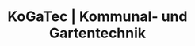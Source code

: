 ---
title: "KoGaTec | Kommunal- und Gartentechnik"
url: /meerbusch/kogatec-kommunal-und-gartentechnik/
shop: Platzpflege
---